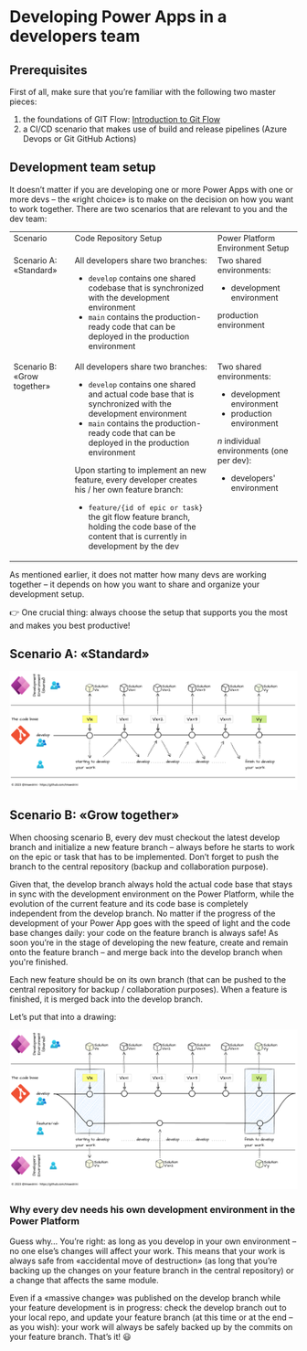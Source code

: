 # Developing Power Apps in a developers team


## Prerequisites
First of all, make sure that you’re familiar with the following two master pieces:

1. the foundations of GIT Flow: [Introduction to Git Flow](../git/Introduction%20to%20Git%20Flow.md)
2. a CI/CD scenario that makes use of build and release pipelines (Azure Devops or Git GitHub Actions)

## Development team setup
It doesn’t matter if you are developing one or more Power Apps with one or more devs – the «right choice» is to make on the decision on how you want to work together.
There are two scenarios that are relevant to you and the dev team:

<table>
  <tr>
    <td valign="top">Scenario</td>
    <td valign="top">Code Repository Setup</td>
    <td valign="top">Power Platform Environment Setup</td>
  </tr>
  <tr>
    <td valign="top">Scenario A: «Standard»</td>
    <td valign="top">All developers share two branches:
      <ul><li><code>develop</code> contains one shared codebase that is synchronized with the development environment
          <li><code>main</code> contains the production-ready code that can be deployed in the production environment
      </ul></td>
    <td valign="top">Two shared environments:
      <ul><li>development environment
      </ul>production environment
    </td>
  </tr>
  <tr>
    <td valign="top">Scenario B: «Grow together»</td>
    <td valign="top">All developers share two branches:
      <ul><li><code>develop</code> contains one shared and actual code base that is synchronized with the development environment
          <li><code>main</code> contains the production-ready code that can be deployed in the production environment
      </ul>
      Upon starting to implement an new feature, every developer creates his / her own feature branch:
      <ul><li><code>feature/{id of epic or task}</code> the git flow feature branch, holding the code base of the content that is currently in development by the dev
      </ul>
    </td>
    <td valign="top">Two shared environments:
      <ul><li>development environment
          <li>production environment
      </ul>
      <i>n</i> individual environments (one per dev):
      <ul><li>developers' environment
      </ul>
    </td>
  </tr>
</table>

As mentioned earlier, it does not matter how many devs are working together – it depends on how you want to share and organize your development setup.

👉 One crucial thing: always choose the setup that supports you the most and makes you best productive!

## Scenario A: «Standard»
![Scenario A](../assets/Developing%20Power%20Apps%20in%20a%20Dev%20Team/scenarioA.png)

## Scenario B: «Grow together»
When choosing scenario B, every dev must checkout the latest develop branch and initialize a new feature branch – always before he starts to work on the epic or task that has to be implemented. Don’t forget to push the branch to the central repository (backup and collaboration purpose).

Given that, the develop branch always hold the actual code base that stays in sync with the development environment on the Power Platform, while the evolution of the current feature and its code base is completely independent from the develop branch. No matter if the progress of the development of your Power App goes with the speed of light and the code base changes daily: your code on the feature branch is always safe! As soon you’re in the stage of developing the new feature, create and remain onto the feature branch – and merge back into the develop branch when you're finished. 

Each new feature should be on its own branch (that can be pushed to the central repository for backup / collaboration purposes). 
When a feature is finished, it is merged back into the develop branch.

Let’s put that into a drawing:

![Scenario B](../assets/Developing%20Power%20Apps%20in%20a%20Dev%20Team/scenarioB.png)

### Why every dev needs his own development environment in the Power Platform
Guess why… You’re right: as long as you develop in your own environment – no one else’s changes will affect your work. This means that your work is always safe from «accidental move of destruction» (as long that you’re backing up the changes on your feature branch in the central repository) or a change that affects the same module.

Even if a «massive change» was published on the develop branch while your feature development is in progress: check the develop branch out to your local repo, and update your feature branch (at this time or at the end – as you wish): your work will always be safely backed up by the commits on your feature branch. That’s it! 😃